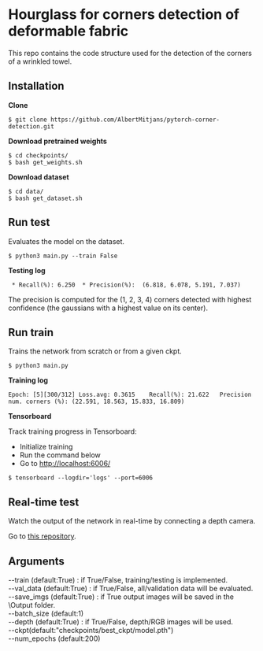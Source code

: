 # Hourglass for corners detection of deformable fabric

This repo contains the code structure used for the detection of the corners of a wrinkled towel. 

## Installation

**Clone**
```
$ git clone https://github.com/AlbertMitjans/pytorch-corner-detection.git
```
**Download pretrained weights**
```
$ cd checkpoints/
$ bash get_weights.sh
```
**Download dataset**
```
$ cd data/
$ bash get_dataset.sh
```

## Run test

Evaluates the model on the dataset.

```
$ python3 main.py --train False
```

**Testing log**
```
 * Recall(%): 6.250	 * Precision(%):  (6.818, 6.078, 5.191, 7.037)
```

The precision is computed for the (1, 2, 3, 4) corners detected with highest confidence (the gaussians with a highest value on its center).

## Run train

Trains the network from scratch or from a given ckpt.

```
$ python3 main.py
```

**Training log**
```
Epoch: [5][300/312]	Loss.avg: 0.3615	Recall(%): 21.622	Precision num. corners (%): (22.591, 18.563, 15.833, 16.809)
```

**Tensorboard**

Track training progress in Tensorboard:
+ Initialize training
+ Run the command below
+ Go to [http://localhost:6006/](http://localhost:6006/)

```
$ tensorboard --logdir='logs' --port=6006
```


## Real-time test
Watch the output of the network in real-time by connecting a depth camera.

Go to [this repository](https://github.com/AlbertMitjans/real-time).

## Arguments
--train (default:True) : if True/False, training/testing is implemented.  
--val_data (default:True) : if True/False, all/validation data will be evaluated.  
--save_imgs (default:True) : if True output images will be saved in the \Output folder.  
--batch_size (default:1)  
--depth (default:True) : if True/False, depth/RGB images will be used.  
--ckpt(default:"checkpoints/best_ckpt/model.pth")  
--num_epochs (default:200)  


